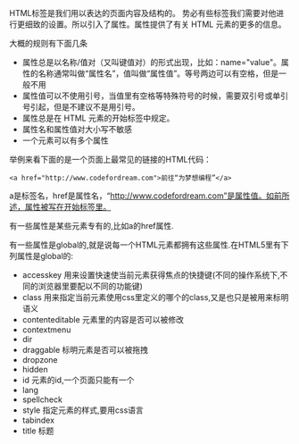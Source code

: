 HTML标签是我们用以表达的页面内容及结构的。
势必有些标签我们需要对他进行更细致的设置。所以引入了属性。属性提供了有关 HTML 元素的更多的信息。

大概的规则有下面几条

- 属性总是以名称/值对（又叫键值对）的形式出现，比如：name="value"。属性的名称通常叫做“属性名”，值叫做“属性值”。等号两边可以有空格，但是一般不用
- 属性值可以不使用引号，当值里有空格等特殊符号的时候，需要双引号或单引号引起，但是不建议不是用引号。
- 属性总是在 HTML 元素的开始标签中规定。
- 属性名和属性值对大小写不敏感
- 一个元素可以有多个属性

举例来看下面的是一个页面上最常见的链接的HTML代码：

    <a href="http://www.codefordream.com">前往“为梦想编程”</a>

a是标签名，href是属性名，“http://www.codefordream.com”是属性值。如前所述，属性被写在开始标签里。

有一些属性是某些元素专有的,比如a的href属性.

有一些属性是global的,就是说每一个HTML元素都拥有这些属性.在HTML5里有下列属性是global的:

- accesskey 用来设置快速使当前元素获得焦点的快捷键(不同的操作系统下,不同的浏览器里要配以不同的功能键)
- class 用来指定当前元素使用css里定义的哪个的class,又是也只是被用来标明语义
- contenteditable 元素里的内容是否可以被修改
- contextmenu 
- dir
- draggable 标明元素是否可以被拖拽
- dropzone
- hidden
- id 元素的id,一个页面只能有一个
- lang
- spellcheck
- style 指定元素的样式,要用css语言
- tabindex
- title 标题

